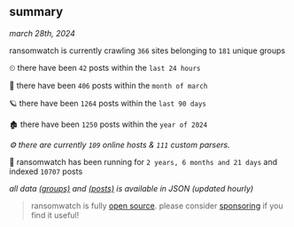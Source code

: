 
## summary
_march 28th, 2024_

ransomwatch is currently crawling `366` sites belonging to `181` unique groups

⏲ there have been `42` posts within the `last 24 hours`

🦈 there have been `406` posts within the `month of march`

🪐 there have been `1264` posts within the `last 90 days`

🏚 there have been `1250` posts within the `year of 2024`

_⚙️ there are currently `109` online hosts & `111` custom parsers._

🦕 ransomwatch has been running for `2 years, 6 months and 21 days` and indexed `10707` posts

_all data  [(groups)](http://ransomwhat.telemetry.ltd/groups) and [(posts)](http://ransomwhat.telemetry.ltd/posts) is available in JSON (updated hourly)_

> ransomwatch is fully [open source](https://github.com/joshhighet/ransomwatch#ransomwatch--). please consider [sponsoring](https://github.com/sponsors/joshhighet) if you find it useful!
